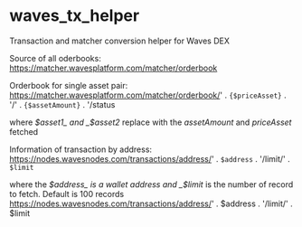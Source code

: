 # waves_tx_helper
Transaction and matcher conversion helper for Waves DEX

Source of all oderbooks: https://matcher.wavesplatform.com/matcher/orderbook

Orderbook for single asset pair:
https://matcher.wavesplatform.com/matcher/orderbook/' . `{$priceAsset}` . '/' . `{$assetAmount}` . '/status

where _$asset1_ and _$asset2_ replace with the _assetAmount_ and _priceAsset_ fetched

Information of transaction by address:
https://nodes.wavesnodes.com/transactions/address/' . `$address` . '/limit/' . `$limit`

where the _$address_ is a wallet address and _$limit_ is the number of record to fetch. Default is 100 records
https://nodes.wavesnodes.com/transactions/address/' . $address . '/limit/' . $limit
